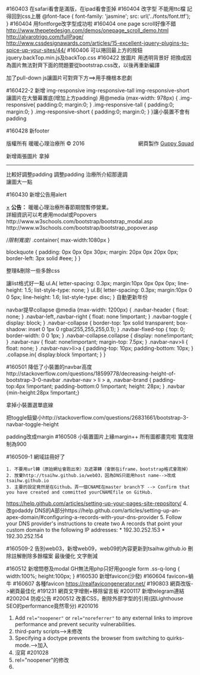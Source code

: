 #160403
在safari看會是滿版，在ipad看會歪掉
#160404
改字型 不能用ttc檔 記得回到css上層
@font-face {
  font-family: 'jasmine';
  src: url('../fonts/font.ttf');
}
#160404
用fontforge改字型成功啦
#160404
one page scroll好像不錯
http://www.thepetedesign.com/demos/onepage_scroll_demo.html
http://alvarotrigo.com/fullPage/
http://www.cssdesignawards.com/articles/15-excellent-jquery-plugins-to-spice-up-your-sites/44/
#160406
可以捲回最上方的按鈕jquery.backTop.min.js及backTop.css
#160422
放圖片 用透明背景好
把<link href="css/bootstrap.min.css" rel="stylesheet">換成<link href="css/bootstrap.css" rel="stylesheet">因為圖片無法對齊下面的問題要從bootstrap.css改，以後再重新編譯

加了pull-down js讓圖片可對齊下方==>用手機根本悲劇
<script type="text/javascript">
//for each element that is classed as 'pull-down', set its margin-top to the difference between its own height and the height of its parent
$('.pull-down').each(function() {
  var $this=$(this);
  $this.css('margin-top', $this.parent().height()-$this.height())
});</script>
</body>

#160422-2
新增
img-responsive
img-responsive-tall
img-responsive-short
讓圖片在大螢幕置底(增加上方padding)
用@media (max-width: 978px) {
    .img-responsive{
      padding:0;
      margin:0;
    }
    .img-responsive-tall {
      padding:0;
      margin:0;
    }
    .img-responsive-short {
      padding:0;
      margin:0;
    }
}讓小裝置不會有padding

#160428
新footer
<p class="copyright">版權所有 暖暖心理治療所 © 2016<span style="float:right;">網頁製作 <a href="http://www.wordpress.org/">Guppy Squad</a></span></p>
新增兩張圖片
拿掉<hr class="section-heading-spacer">比較好調整padding
調整padding
治療所介紹那邊調
<div class="col-lg-6 col-sm-6">
<div class="col-lg-5 col-lg-offset-1 col-sm-6">讓圖大一點

#160430
新增公告用alert
<div class="col-lg-12 col-sm-6">
<div class="alert alert-warning fade in">
  <a href="#" class="close" data-dismiss="alert" aria-label="close">&times;</a>
  <strong>公告：</strong> 暖暖心理治療所春節期間暫停營業。
</div>
</div>
詳細資訊可以考慮用modal或Popovers
http://www.w3schools.com/bootstrap/bootstrap_modal.asp
http://www.w3schools.com/bootstrap/bootstrap_popover.asp

/*限制寬度*/
.container{
  max-width:1080px
}

blockquote {
  padding: 0px 0px 0px 30px;
  margin: 20px 0px 20px 0px;
  border-left: 3px solid #eee; }
}

整理&刪除一些多餘css

讓list格式好一點
ul.A{
  letter-spacing: 0.3px;
  margin:10px 0px 0px 0px;
  line-height: 1.5;
  list-style-type: none;
}
ul.B{
  letter-spacing: 0.3px;
  margin:10px 0 0 5px;
  line-height: 1.6;
  list-style-type: disc;
}
自動更新年份
<script type="text/javascript">
document.write(new Date().getFullYear());
</script>

navbar提早collapse
@media (max-width: 1200px) {
    .navbar-header {
        float: none;
    }
    .navbar-left,.navbar-right {
        float: none !important;
    }
    .navbar-toggle {
        display: block;
    }
    .navbar-collapse {
        border-top: 1px solid transparent;
        box-shadow: inset 0 1px 0 rgba(255,255,255,0.1);
    }
    .navbar-fixed-top {
		top: 0;
		border-width: 0 0 1px;
	}
    .navbar-collapse.collapse {
        display: none!important;
    }
    .navbar-nav {
        float: none!important;
		margin-top: 7.5px;
	}
	.navbar-nav>li {
        float: none;
    }
    .navbar-nav>li>a {
        padding-top: 10px;
        padding-bottom: 10px;
    }
    .collapse.in{
  		display:block !important;
	}
}

#160501
降低了小裝置的navbar高度http://stackoverflow.com/questions/18599778/decreasing-height-of-bootstrap-3-0-navbar
.navbar-nav > li > a, .navbar-brand {
    padding-top:4px !important;
    padding-bottom:0 !important;
    height: 28px;
}
.navbar {min-height:28px !important;}

拿掉小裝置選單底線

把toggle鈕變小http://stackoverflow.com/questions/26831661/bootstrap-3-navbar-toggle-height

padding改成margin
#160508
小裝置圖片上緣margin++
所有圖都畫完啦
寬度限制為900

#160509-1
網域註冊好了

	1. 不要用url轉（原始網址會跑出來）及遮罩轉（會嵌在iframe，bootstrap格式會跑掉）
	2. 放棄http://tsaihw.github.io/web03，因為DNS只能用host name-->改成tsaihw.github.io
	3. 主要的設定竟然是在Github。弄一個CNAME在master branch下 --> Confirm that you have created and committed yourCNAMEfile on GitHub.
https://help.github.com/articles/setting-up-your-pages-site-repository/
	4. 改godaddy DNS的A部分https://help.github.com/articles/setting-up-an-apex-domain/#configuring-a-records-with-your-dns-provider
	5. Follow your DNS provider's instructions to create two A records that point your custom domain to the following IP addresses:
		* 192.30.252.153
		* 192.30.252.154

#160509-2
告別web03，新增web09，web09的內容更新到tsaihw.github.io
刪除註解刪除多餘檔案
最後優化
文字刪減

#160512
新增問卷及modal
GH無法用php只好用google form
.ss-q-long {
	width:100%;
	height:100px;
}
#160530
    新增favicon(沙發)
#160604
    favicon=蝸牛
#160607
各種favicon
    https://realfavicongenerator.net/
#190803
    網頁改版->網頁最佳化
#191231
    網頁文字增刪+移除留言板
#200117
    新增telegram連結
#200204
    防疫公告
#200512
    改善CSS，刪除外部字型的引用(因Lighthouse SEO的performance竟然零分)
#201016
1. Add `rel="noopener"` or `rel="noreferrer"` to any external links to improve performance and prevent security vulnerabilities.
2. third-party scripts-->未修改
3. Specifying a doctype prevents the browser from switching to quirks-mode.-->加入<!DOCTYPE html>
4. <meta name="description">沒寫
#201028
1. rel="noopener"的修改
2. <html lang="zh-Hant-TW">